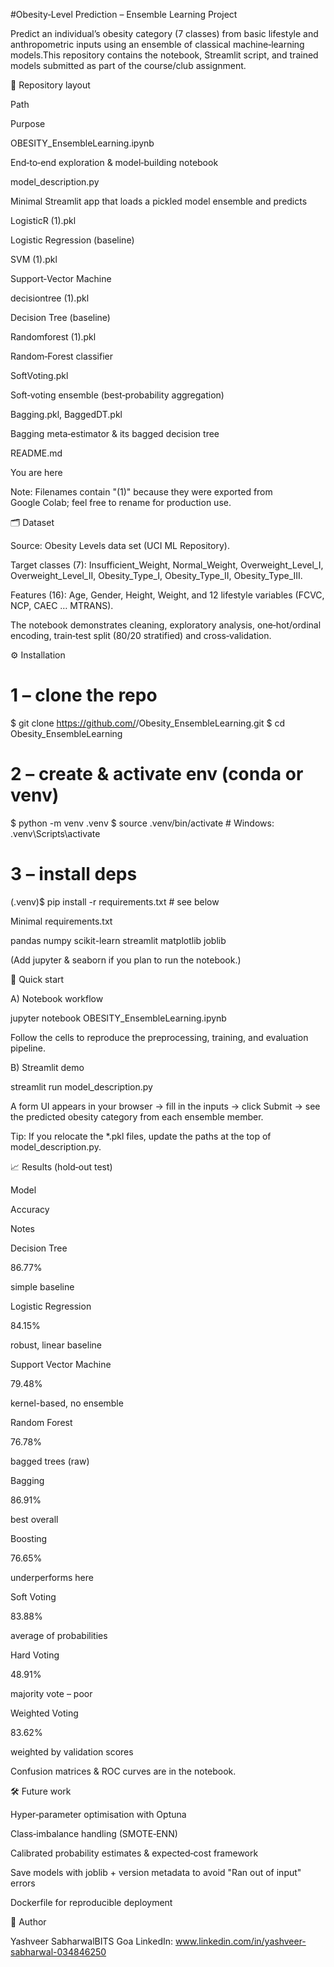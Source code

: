 
#Obesity‑Level Prediction – Ensemble Learning Project



Predict an individual’s obesity category (7 classes) from basic lifestyle and anthropometric inputs using an ensemble of classical machine‑learning models.This repository contains the notebook, Streamlit script, and trained models submitted as part of the course/club assignment.

📂 Repository layout

Path

Purpose

OBESITY_EnsembleLearning.ipynb

End‑to‑end exploration & model‑building notebook

model_description.py

Minimal Streamlit app that loads a pickled model ensemble and predicts

LogisticR (1).pkl

Logistic Regression (baseline)

SVM (1).pkl

Support‑Vector Machine

decisiontree (1).pkl

Decision Tree (baseline)

Randomforest (1).pkl

Random‑Forest classifier

SoftVoting.pkl

Soft‑voting ensemble (best‑probability aggregation)

Bagging.pkl, BaggedDT.pkl

Bagging meta‑estimator & its bagged decision tree

README.md

You are here

Note: Filenames contain "(1)" because they were exported from Google Colab; feel free to rename for production use.

🗂️ Dataset

Source: Obesity Levels data set (UCI ML Repository).

Target classes (7): Insufficient_Weight, Normal_Weight, Overweight_Level_I, Overweight_Level_II, Obesity_Type_I, Obesity_Type_II, Obesity_Type_III.

Features (16): Age, Gender, Height, Weight, and 12 lifestyle variables (FCVC, NCP, CAEC … MTRANS).

The notebook demonstrates cleaning, exploratory analysis, one‑hot/ordinal encoding, train‑test split (80/20 stratified) and cross‑validation.

⚙️ Installation

# 1 – clone the repo
$ git clone https://github.com/<user>/Obesity_EnsembleLearning.git
$ cd Obesity_EnsembleLearning

# 2 – create & activate env (conda or venv)
$ python -m venv .venv
$ source .venv/bin/activate      # Windows: .venv\Scripts\activate

# 3 – install deps
(.venv)$ pip install -r requirements.txt  # see below

Minimal requirements.txt

pandas
numpy
scikit-learn
streamlit
matplotlib
joblib

(Add jupyter & seaborn if you plan to run the notebook.)

🚀 Quick start

A) Notebook workflow

jupyter notebook OBESITY_EnsembleLearning.ipynb

Follow the cells to reproduce the preprocessing, training, and evaluation pipeline.

B) Streamlit demo

streamlit run model_description.py

A form UI appears in your browser → fill in the inputs → click Submit → see the predicted obesity category from each ensemble member.

Tip: If you relocate the *.pkl files, update the paths at the top of model_description.py.

📈 Results (hold‑out test)

Model

Accuracy

Notes

Decision Tree

86.77%

simple baseline

Logistic Regression

84.15%

robust, linear baseline

Support Vector Machine

79.48%

kernel-based, no ensemble

Random Forest

76.78%

bagged trees (raw)

Bagging

86.91%

best overall

Boosting

76.65%

underperforms here

Soft Voting

83.88%

average of probabilities

Hard Voting

48.91%

majority vote – poor

Weighted Voting

83.62%

weighted by validation scores

Confusion matrices & ROC curves are in the notebook.

🛠️ Future work

Hyper‑parameter optimisation with Optuna

Class‑imbalance handling (SMOTE‑ENN)

Calibrated probability estimates & expected‑cost framework

Save models with joblib + version metadata to avoid "Ran out of input" errors

Dockerfile for reproducible deployment

👤 Author

Yashveer SabharwalBITS Goa LinkedIn: www.linkedin.com/in/yashveer-sabharwal-034846250

